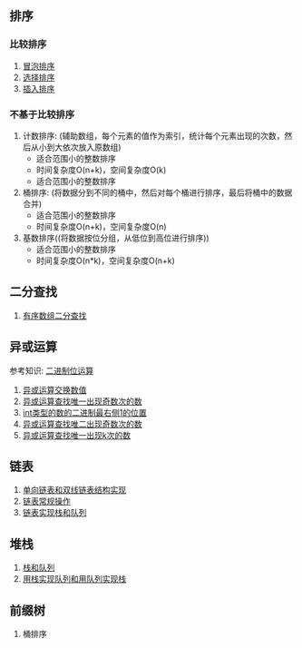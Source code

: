 ## 排序

### 比较排序

1. [冒泡排序](0001.%E5%86%92%E6%B3%A1%E6%8E%92%E5%BA%8F.md)
2. [选择排序](0002.%E9%80%89%E6%8B%A9%E6%8E%92%E5%BA%8F.md)
3. [插入排序](0003.%E6%8F%92%E5%85%A5%E6%8E%92%E5%BA%8F.md)

### 不基于比较排序

1. 计数排序: (辅助数组，每个元素的值作为索引，统计每个元素出现的次数，然后从小到大依次放入原数组)
    - 适合范围小的整数排序
    - 时间复杂度O(n+k)，空间复杂度O(k)
    - 适合范围小的整数排序
2. 桶排序: (将数据分到不同的桶中，然后对每个桶进行排序，最后将桶中的数据合并)
    - 适合范围小的整数排序
    - 时间复杂度O(n+k)，空间复杂度O(n)
3. 基数排序((将数据按位分组，从低位到高位进行排序))
    - 适合范围小的整数排序
    - 时间复杂度O(n*k)，空间复杂度O(n+k)

## 二分查找

1. [有序数组二分查找](0004.%E6%9C%89%E5%BA%8F%E6%95%B0%E7%BB%84%E4%BA%8C%E5%88%86%E6%9F%A5%E6%89%BE.md)

## 异或运算

>
参考知识: [二进制位运算](0.%E5%9F%BA%E7%A1%80%E7%9F%A5%E8%AF%86/02.%E4%BA%8C%E8%BF%9B%E5%88%B6%E4%BD%8D%E8%BF%90%E7%AE%97.md)

1. [异或运算交换数值](0005.%E5%BC%82%E6%88%96%E8%BF%90%E7%AE%97%E4%BA%A4%E6%8D%A2.md)
2. [异或运算查找唯一出现奇数次的数](0006.%E5%BC%82%E6%88%96%E8%BF%90%E7%AE%97%E6%9F%A5%E6%89%BE%E5%94%AF%E4%B8%80%E5%87%BA%E7%8E%B0%E5%A5%87%E6%95%B0%E6%AC%A1%E7%9A%84%E6%95%B0.md)
3. [int类型的数的二进制最右侧1的位置](0007.int%E7%B1%BB%E5%9E%8B%E7%9A%84%E6%95%B0%E7%9A%84%E4%BA%8C%E8%BF%9B%E5%88%B6%E6%9C%80%E5%8F%B3%E4%BE%A71%E7%9A%84%E4%BD%8D%E7%BD%AE.md)
4. [异或运算查找唯二出现奇数次的数](0008.%E5%BC%82%E6%88%96%E8%BF%90%E7%AE%97%E6%9F%A5%E6%89%BE%E5%94%AF%E4%BA%8C%E5%87%BA%E7%8E%B0%E5%A5%87%E6%95%B0%E6%AC%A1%E7%9A%84%E6%95%B0.md)
5. [异或运算查找唯一出现k次的数](0009.%E5%BC%82%E6%88%96%E8%BF%90%E7%AE%97%E6%9F%A5%E6%89%BE%E5%94%AF%E4%B8%80%E5%87%BA%E7%8E%B0k%E6%AC%A1%E7%9A%84%E6%95%B0.md)

## 链表

1. [单向链表和双线链表结构实现](0010.%E5%8D%95%E5%90%91%E9%93%BE%E8%A1%A8%E5%92%8C%E5%8F%8C%E7%BA%BF%E9%93%BE%E8%A1%A8%E7%BB%93%E6%9E%84%E5%AE%9E%E7%8E%B0.md)
2. [链表常规操作](0011.%E9%93%BE%E8%A1%A8%E5%B8%B8%E8%A7%84%E6%93%8D%E4%BD%9C.md)
3. [链表实现栈和队列](0012.%E6%A0%88%E5%92%8C%E9%98%9F%E5%88%97.md)

## 堆栈

1. [栈和队列](0012.%E6%A0%88%E5%92%8C%E9%98%9F%E5%88%97.md)
2. [用栈实现队列和用队列实现栈](0013.%E7%94%A8%E6%A0%88%E5%AE%9E%E7%8E%B0%E9%98%9F%E5%88%97%E5%92%8C%E7%94%A8%E9%98%9F%E5%88%97%E5%AE%9E%E7%8E%B0%E6%A0%88.md)

## 前缀树

1. 桶排序
